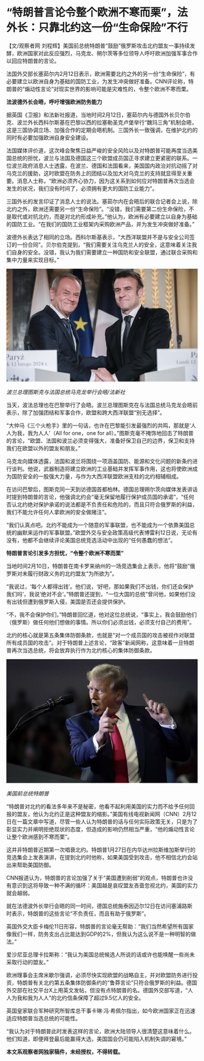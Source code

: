 # “特朗普言论令整个欧洲不寒而栗”，法外长：只靠北约这一份“生命保险”不行

【文/观察者网
刘程辉】美国前总统特朗普“鼓励”俄罗斯攻击北约盟友一事持续发酵，欧洲国家对此反应强烈，马克龙、朔尔茨等多位领导人呼吁欧洲加强军事合作以回应特朗普的言论。

法国外交部长塞茹尔内2月12日表示，欧洲需要北约之外的另一份“生命保险”，有必要建立以欧洲自身为基础的国防工业，为发生冲突做好准备。CNN评论称，特朗普的“煽动性言论”对现实世界的影响可能是灾难性的，令整个欧洲不寒而栗。

**法波德外长会晤，呼吁增强欧洲防务能力**

据英国《卫报》和法新社报道，当地时间2月12日，塞茹尔内与德国外长贝尔伯克、波兰外长西科尔斯基在巴黎以西的拉塞勒圣克卢堡举行“魏玛三角”机制会晤，这是三国协调立场、加强合作的定期会晤机制。三国外长一致强调，在维护北约的同时有必要加强欧洲自身安全建设。

法国媒体评价道，这次峰会聚焦日益严峻的安全风险以及对特朗普可能再度当选美国总统的担忧，波兰与法国及德国这三个欧盟成员国正寻求建立更紧密的联系。一位波兰政府消息人士透露，在波兰、德国和法国看来，美国国内政治对抗动摇了对乌克兰的援助，这时欧盟在防务上的团结以及加大对乌克兰的支持就显得至关重要。消息人士称，“欧洲必须齐心协力，因为这关系到如何应对特朗普再次当选会发生的状况，我们没有时间了，必须拥有更大的国防工业能力”。

三国外长的发言印证了消息人士的说法。塞茹尔内在会晤后的联合记者会上说，除北约之外，欧洲还需要另一份“生命保险”。“没错，我们需要第二份生命保险，不是取代或对抗北约，而是对北约形成补充。”他认为，欧洲有必要建立以自身为基础的国防工业。“在我们的国防工业框架内采购欧洲产品，并为发生冲突做好准备。”

波德外长表达了相同的立场。西科尔斯基表示，“大西洋联盟并不是与安全公司签订的一份合同”。贝尔伯克提到，“我们需要关注乌克兰人的安全，这意味着关注我们自身的安全。没错，我认为我们需要建立一种国防和安全联盟，通过联合采购和集中力量来实现目标。”

![bedaedfcb2d3f17fd447c854a667d784.jpg](https://raw.githubusercontent.com/qqhsx/qqnews_image/main/2024/02/13/“特朗普言论令整个欧洲不寒而栗”，法外长：只靠北约这一份“生命保险”不行/bedaedfcb2d3f17fd447c854a667d784.jpg)

 _波兰总理图斯克与法国总统马克龙举行会晤/法新社_

当天，波法总理也在巴黎举行了会晤。波兰总理图斯克在与法国总统马克龙会晤前表示，除了加强团结和军事合作，欧盟和跨大西洋联盟“别无选择”。

“大仲马《三个火枪手》里的一句话，也许在巴黎能引发最强烈的共鸣，那就是‘人人为我，我为人人’（All for one，one for
all）。”图斯克毫不掩饰地回击了特朗普的言论，“欧盟、法国和波兰必须变得强大，准备好保卫自己的边界，保卫和支持我们在欧盟以外的盟友和朋友。”

马克龙向媒体透露，法国和波兰将围绕一项涵盖国防、能源和文化问题的新条约进行谈判。他说，武器制造将建立欧洲的工业基础并发挥军事作用，这也将使欧洲成为国防安全的一股强大力量，与作为大西洋联盟欧洲支柱的北约相辅相成。

在访问巴黎后，图斯克同一天到访德国首都柏林。德国总理朔尔茨向媒体发表讲话时提到特朗普的言论，他强调北约会“毫无保留地履行保护成员国的承诺”，“任何否认北约绝对保护承诺的说法都是不负责任和危险的，而且只符合俄罗斯的利益，我们不能允许任何人拿欧洲的安全做赌注”。

“我们认真点吧。北约不能成为一个随意的军事联盟，也不能成为一个依靠美国总统的幽默来运作的军事联盟。”欧盟外交与安全政策高级代表博雷利12日说，无论有没有，他都不会继续评论美国总统竞选活动中出现的“任何愚蠢的想法”。

**特朗普言论引发多方担忧，“令整个欧洲不寒而栗”**

当地时间2月10日，特朗普在南卡罗来纳州的一场竞选集会上表示，他将“鼓励”俄罗斯对未履行财政义务的北约盟友“为所欲为”。

“我说过，‘每个人都得出钱’。他们说，‘好吧，那如果我们不出钱，你们还会保护我们吗’，我说‘绝对不会’。”特朗普还提到，“一位大国的总统”曾问他，如果他们没有出钱但遭到俄罗斯入侵，美国是否还会提供保护。

“不，我不会保护你们，”特朗普回忆道，他对这位总统说，“事实上，我会鼓励他们（俄罗斯）做任何他们想做的事情。所以你们必须出钱，必须支付自己的费用”。

北约的核心就是第五条集体防御条款，也就是“对一个成员国的攻击被视作对联盟所有成员国的攻击”。对于特朗普上述言论，“政客”新闻网称，这意味着一旦特朗普再次当选总统，将会放弃执行作为北约核心的集体防御条款。

![29672cbdd010d54f90d9be95a4630cdd.jpg](https://raw.githubusercontent.com/qqhsx/qqnews_image/main/2024/02/13/“特朗普言论令整个欧洲不寒而栗”，法外长：只靠北约这一份“生命保险”不行/29672cbdd010d54f90d9be95a4630cdd.jpg)

_美国前总统特朗普_

“特朗普对北约的看法多年来不是秘密，他看不起利用美国的实力而不给予任何回报的盟友，他认为北约正是这种盟友的缩影。”美国有线电视新闻网（CNN）2月12日在一篇文章中写道，尽管一些人认为特朗普的话与任何实际政策无关，只是为了彰显实力并阐明拒绝现状的态度，但造成的影响仍然相当严重，“他的煽动性言论让整个欧洲感到不寒而栗”。

这并非特朗普近期第一次唱衰北约。特朗普1月27日在内华达州拉斯维加斯举行的竞选集会上发表演讲，在提到北约时他称，如果美国受到攻击，他不相信北约会站出来帮助美国防御。

CNN报道认为，特朗普的言论加强了关于“美国遭到削弱”的观点，特朗普也许没有意识到这将导致一种不满的循环：美国越是哀叹盟友吝啬忽视北约，美国的实力就会越弱。

就在法德波外长举行会晤的同一时间，德国总统施泰因迈尔12日在访问塞浦路斯时表示，特朗普的这些言论“不负责任，而且有助于俄罗斯”。

英国外交大臣卡梅伦11日形容，特朗普的言论毫无帮助：“我们当然希望所有国家像我们一样，防务支出占比能达到GDP的2%，但我认为这么说不是一种明智的做法。”

爱沙尼亚总理卡拉斯称：“我认为美国总统候选人所说的话或许也能唤醒一些尚未采取行动的盟友。”

欧洲理事会主席米歇尔强调，必须尽快实现欧盟的战略自主，并对欧盟防务进行投资，特朗普有关北约第五条集体防御条约的“鲁莽言论”只符合俄罗斯的利益。德国外交部在社交平台X上用英文发帖，但没有点特朗普的名。德国外交部写道，“人人为我和我为人人”的北约信条保障了超过9.5亿人的安全。

英国皇家联合军种研究所智库总干事卡琳·冯·希佩尔指出，如今欧洲国家正在迅速适应特朗普当选总统的可能性。

“我认为对于特朗普此时发表这样的言论，欧洲大陆领导人很清楚这意味着什么。他们知道，即便拜登最后能赢得大选，美国国会仍可能陷入机制失调的窘境。”

**本文系观察者网独家稿件，未经授权，不得转载。**

